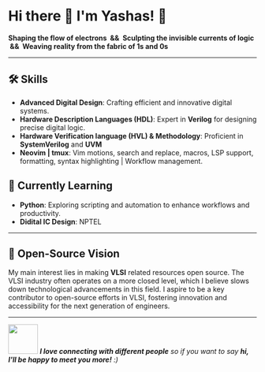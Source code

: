 # Hi there 👋 I'm Yashas! 🚀

**Shaping the flow of electrons &nbsp;&&&nbsp; Sculpting the invisible currents of logic &nbsp;&&&nbsp; Weaving reality from the fabric of 1s and 0s**

---

## 🛠 Skills
- **Advanced Digital Design**: Crafting efficient and innovative digital systems.
- **Hardware Description Languages (HDL)**: Expert in **Verilog** for designing precise digital logic.
- **Hardware Verification language (HVL) & Methodology**: Proficient in **SystemVerilog** and **UVM**
- **Neovim | tmux**: Vim motions, search and replace, macros, LSP support, formatting, syntax highlighting | Workflow management.

## 📘 Currently Learning
- **Python**: Exploring scripting and automation to enhance workflows and productivity.
- **Didital IC Design**: NPTEL

---
## 🌟 Open-Source Vision
My main interest lies in making **VLSI** related resources open source. The VLSI industry often operates on a more closed level, which I believe slows down technological advancements in this field. I aspire to be a key contributor to open-source efforts in VLSI, fostering innovation and accessibility for the next generation of engineers.
 

---
<img src="https://media.giphy.com/media/LnQjpWaON8nhr21vNW/giphy.gif" width="60"> <em><b>I love connecting with different people</b> so if you want to say <b>hi, I'll be happy to meet you more!</b> :)</em>

